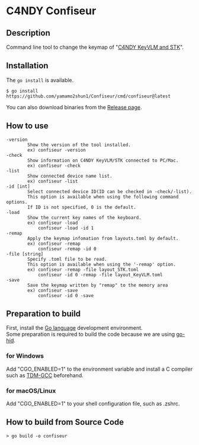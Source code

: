 # C4NDY Confiseur

## Description
Command line tool to change the keymap of "[C4NDY KeyVLM and STK](https://github.com/yamamo2shun1/C4NDY)".

## Installation
The `go install` is available.
```
$ go install https://github.com/yamamo2shun1/Confiseur/cmd/confiseur@latest
```
You can also download binaries from the [Release page](https://github.com/yamamo2shun1/Confiseur/releases).

## How to use
```
-version
        Show the version of the tool installed.
        ex) confiseur -version
-check
        Show information on C4NDY KeyVLM/STK connected to PC/Mac.
        ex) confiseur -check
-list
        Show connected device name list.
        ex) confiseur -list
-id [int]
        Select connected device ID(ID can be checked in -check/-list).
        This option is available when using the following command options.
        If ID is not specified, 0 is the default.
-load
        Show the current key names of the keyboard.
        ex) confiseur -load
            confiseur -load -id 1
-remap
        Apply the keymap infomation from layouts.toml by default.
        ex) confiseur -remap
            confiseur -remap -id 0
-file [string]
        Specify .toml file to be read.
        This option is available when using the '-remap' option.
        ex) confiseur -remap -file layout_STK.toml
            confiseur -id 0 -remap -file layout_KeyVLM.toml
-save
        Save the keymap written by "remap" to the memory area
        ex) confiseur -save
            confiseur -id 0 -save
```

## Preparation to build
First, install the [Go language](https://go.dev/) development environment.  
Some preparation is required to build the code because we are using [go-hid](https://github.com/sstallion/go-hid).

### for Windows
Add "CGO_ENABLED=1" to the environment variable and install a C compiler such as [TDM-GCC](https://jmeubank.github.io/tdm-gcc/) beforehand.

### for macOS/Linux
Add "CGO_ENABLED=1" to your shell configuration file, such as .zshrc.

## How to build from Source Code
```
> go build -o confiseur
```
